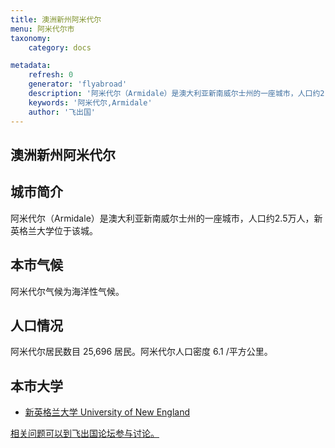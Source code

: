 ```yaml
---
title: 澳洲新州阿米代尔
menu: 阿米代尔市
taxonomy:
    category: docs

metadata:
    refresh: 0
    generator: 'flyabroad'
    description: '阿米代尔（Armidale）是澳大利亚新南威尔士州的一座城市，人口约2.5万人，新英格兰大学位于该城。。'
    keywords: '阿米代尔,Armidale'
    author: '飞出国'
---
```


## 澳洲新州阿米代尔 ##

## 城市简介 ##

阿米代尔（Armidale）是澳大利亚新南威尔士州的一座城市，人口约2.5万人，新英格兰大学位于该城。

## 本市气候 ##

阿米代尔气候为海洋性气候。

## 人口情况 ##

阿米代尔居民数目	25,696 居民。阿米代尔人口密度	6.1 /平方公里。

## 本市大学 ##

- [新英格兰大学 University of New England ](../une)


[相关问题可以到飞出国论坛参与讨论。](http://bbs.fcgvisa.com/t/17218?target=_blank)